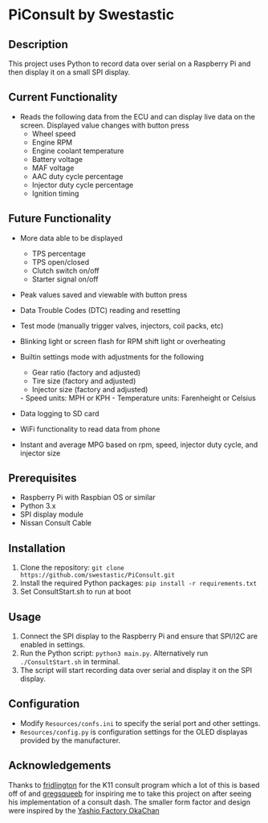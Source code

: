 # PiConsult by Swestastic

## Description

This project uses Python to record data over serial on a Raspberry Pi and then display it on a small SPI display.

## Current Functionality

- Reads the following data from the ECU and can display live data on the screen. Displayed value changes with button press
  - Wheel speed
  - Engine RPM
  - Engine coolant temperature
  - Battery voltage
  - MAF voltage
  - AAC duty cycle percentage
  - Injector duty cycle percentage
  - Ignition timing

## Future Functionality

- More data able to be displayed
  - TPS percentage
  - TPS open/closed
  - Clutch switch on/off
  - Starter signal on/off

- Peak values saved and viewable with button press
- Data Trouble Codes (DTC) reading and resetting
- Test mode (manually trigger valves, injectors, coil packs, etc)
- Blinking light or screen flash for RPM shift light or overheating
- Builtin settings mode with adjustments for the following
  - Gear ratio (factory and adjusted)
  - Tire size (factory and adjusted)
  - Injector size (factory and adjusted) 
  <!-- Idk how injector duty cycle behaves with a chipped ECU, which you would need if you're running different injector sizes --!>
  - Speed units: MPH or KPH
  - Temperature units: Farenheight or Celsius
- Data logging to SD card
- WiFi functionality to read data from phone
- Instant and average MPG based on rpm, speed, injector duty cycle, and injector size

## Prerequisites

- Raspberry Pi with Raspbian OS or similar
- Python 3.x
- SPI display module
- Nissan Consult Cable

## Installation

1. Clone the repository: `git clone https://github.com/swestastic/PiConsult.git`
2. Install the required Python packages: `pip install -r requirements.txt`
3. Set ConsultStart.sh to run at boot

## Usage

1. Connect the SPI display to the Raspberry Pi and ensure that SPI/I2C are enabled in settings.
2. Run the Python script: `python3 main.py`. Alternatively run `./ConsultStart.sh` in terminal.
3. The script will start recording data over serial and display it on the SPI display.

## Configuration

- Modify `Resources/confs.ini` to specify the serial port and other settings. 
- `Resources/config.py` is configuration settings for the OLED displayas provided by the manufacturer.

## Acknowledgements

Thanks to [fridlington](https://github.com/fridlington) for the K11 consult program which a lot of this is based off of and [gregsqueeb](https://github.com/gregsqueeb) for inspiring me to take this project on after seeing his implementation of a consult dash. The smaller form factor and design were inspired by the [Yashio Factory OkaChan](https://yashiofactory.co.jp/en/product/okachan-water-temp-3/)